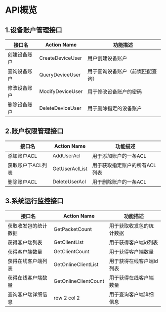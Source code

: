 # API概览
## 1.设备账户管理接口

接口名 | Action Name| 功能描述
---|---|---
创建设备账户 | CreateDeviceUser | 用户创建设备账户
查询设备账户 | QueryDeviceUser  | 用于查询设备账户（前缀匹配查询）
修改设备账户 | ModifyDeviceUser | 用于修改设备账户的密码
删除设备账户 | DeleteDeviceUser | 用于删除指定的设备账户

## 2.账户权限管理接口
接口名 | Action Name| 功能描述
---|---|---
添加账户ACL | AddUserAcl | 用于添加账户的一条ACL
获取账户下ACL列表 | GetUserAclList | 用于获取指定账户的所有ACL列表
删除账户ACL | DeleteUserAcl | 用于删除账户的一条ACL

## 3.系统运行监控接口
接口名 | Action Name| 功能描述
---|---|---
获取收发包的统计数据 | GetPacketCount | 用于获取收发包的统计数据
获得客户端列表 | GetClientList | 用于获得客户端id列表
获得客户端数量 | GetClientCount | 用于获得客户端数量
获得在线客户端列表 | GetOnlineClientList | 用于获得在线客户端id列表
获得在线客户端数量| GetOnlineClientCount | 用于获得在线客户端数量
查询客户端详细信息 | row 2 col 2| 用于查询客户端详细信息

